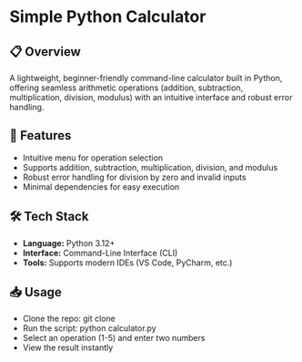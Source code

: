 # Simple Python Calculator

## 📋 Overview
A lightweight, beginner-friendly command-line calculator built in Python, offering seamless arithmetic operations (addition, subtraction, multiplication, division, modulus) with an intuitive interface and robust error handling.

## 🚀 Features
- Intuitive menu for operation selection
- Supports addition, subtraction, multiplication, division, and modulus
- Robust error handling for division by zero and invalid inputs
- Minimal dependencies for easy execution

## 🛠 Tech Stack
- **Language:** Python 3.12+
- **Interface:** Command-Line Interface (CLI)
- **Tools:** Supports modern IDEs (VS Code, PyCharm, etc.)

## 📥 Usage
- Clone the repo: git clone <repository-url>
- Run the script: python calculator.py
- Select an operation (1-5) and enter two numbers
- View the result instantly
